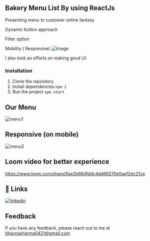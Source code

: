 ## Bakery Menu List By using ReactJs

  Presenting menu to  customer online fantasy
  
  Dynamic button approach

Filter option 

Mobility ( Responsive)
![image](https://user-images.githubusercontent.com/98327416/195243853-594bfeee-c719-4f20-a31a-78ad9dc8f98e.png)


I also took an efforts on making good UI.





### Installation

1. Clone the repository
2. Install dependencies `npm i`
3. Run the project `npm start`


## Our Menu
![menu1](https://user-images.githubusercontent.com/98327416/195243968-92606d75-9527-4f87-8448-9271af9d9d0a.png)



## Responsive (on mobile)

![menu2](https://user-images.githubusercontent.com/98327416/195244044-52a3c1d7-575a-4bc0-88fc-33dba137b292.png)



##  Loom video for better experience


https://www.loom.com/share/8ae2b66dfddc4dd69270e0ae12ec21ce

## 🔗 Links
[![linkedin](https://img.shields.io/badge/linkedin-0A66C2?style=for-the-badge&logo=linkedin&logoColor=white)](https://www.linkedin.com/in/bhavna-sharma-1060a620b/)



## Feedback

If you have any feedback, please reach out to me at bhavnasharma0421@gmail.com


